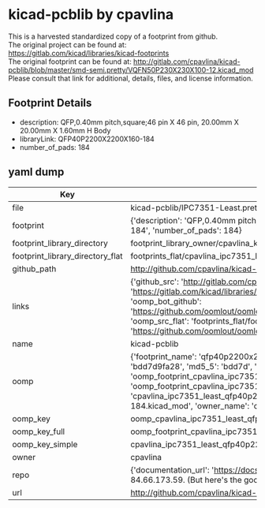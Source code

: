 # kicad-pcblib by cpavlina  
This is a harvested standardized copy of a footprint from github.  
The original project can be found at:  
https://gitlab.com/kicad/libraries/kicad-footprints  
The original footprint can be found at:
http://gitlab.com/cpavlina/kicad-pcblib/blob/master/smd-semi.pretty/VQFN50P230X230X100-12.kicad_mod
Please consult that link for additional, details, files, and license information.  
## Footprint Details
* description: QFP,0.40mm pitch,square;46 pin X 46 pin, 20.00mm X 20.00mm X 1.60mm H Body  
* libraryLink: QFP40P2200X2200X160-184  
* number_of_pads: 184  
## yaml dump  
| Key | Value |  
| --- | --- |  
| file | kicad-pcblib/IPC7351-Least.pretty/QFP40P2200X2200X160-184.kicad_mod |  
| footprint | {'description': 'QFP,0.40mm pitch,square;46 pin X 46 pin, 20.00mm X 20.00mm X 1.60mm H Body', 'libraryLink': 'QFP40P2200X2200X160-184', 'number_of_pads': 184} |  
| footprint_library_directory | footprint_library_owner/cpavlina_kicad-pcblib |  
| footprint_library_directory_flat | footprints_flat/cpavlina_ipc7351_least_qfp40p2200x2200x160_184/working |  
| github_path | http://github.com/cpavlina/kicad-pcblib/blob/master/IPC7351-Least.pretty/QFP40P2200X2200X160-184.kicad_mod |  
| links | {'github_src': 'http://gitlab.com/cpavlina/kicad-pcblib/blob/master/smd-semi.pretty/VQFN50P230X230X100-12.kicad_mod', 'github_src_repo': 'https://gitlab.com/kicad/libraries/kicad-footprints', 'oomp_bot': 'footprints/cpavlina_ipc7351_least_qfp40p2200x2200x160_184/working', 'oomp_bot_github': 'https://github.com/oomlout/oomlout_oomp_footprint_bot/tree/main/footprints/cpavlina_ipc7351_least_qfp40p2200x2200x160_184/working', 'oomp_src_flat': 'footprints_flat/footprints_flat/cpavlina_ipc7351_least_qfp40p2200x2200x160_184/working', 'oomp_src_flat_github': 'https://github.com/oomlout/oomlout_oomp_footprint_src/tree/main/footprints_flat/cpavlina_ipc7351_least_qfp40p2200x2200x160_184/working'} |  
| name | kicad-pcblib |  
| oomp | {'footprint_name': 'qfp40p2200x2200x160_184', 'library_name': 'ipc7351_least', 'md5': 'bdd7d9fa283ced5f6a8c98479af3f3d2', 'md5_10': 'bdd7d9fa28', 'md5_5': 'bdd7d', 'md5_6': 'bdd7d9', 'oomp_key': 'oomp_cpavlina_ipc7351_least_qfp40p2200x2200x160_184', 'oomp_key_extra': 'oomp_footprint_cpavlina_ipc7351_least_qfp40p2200x2200x160_184', 'oomp_key_full': 'oomp_footprint_cpavlina_ipc7351_least_qfp40p2200x2200x160_184_bdd7d9', 'oomp_key_simple': 'cpavlina_ipc7351_least_qfp40p2200x2200x160_184', 'original_filename': 'kicad-pcblib/IPC7351-Least.pretty/QFP40P2200X2200X160-184.kicad_mod', 'owner_name': 'cpavlina'} |  
| oomp_key | oomp_cpavlina_ipc7351_least_qfp40p2200x2200x160_184 |  
| oomp_key_full | oomp_footprint_cpavlina_ipc7351_least_qfp40p2200x2200x160_184 |  
| oomp_key_simple | cpavlina_ipc7351_least_qfp40p2200x2200x160_184 |  
| owner | cpavlina |  
| repo | {'documentation_url': 'https://docs.github.com/rest/overview/resources-in-the-rest-api#rate-limiting', 'message': "API rate limit exceeded for 84.66.173.59. (But here's the good news: Authenticated requests get a higher rate limit. Check out the documentation for more details.)"} |  
| url | http://github.com/cpavlina/kicad-pcblib |  


